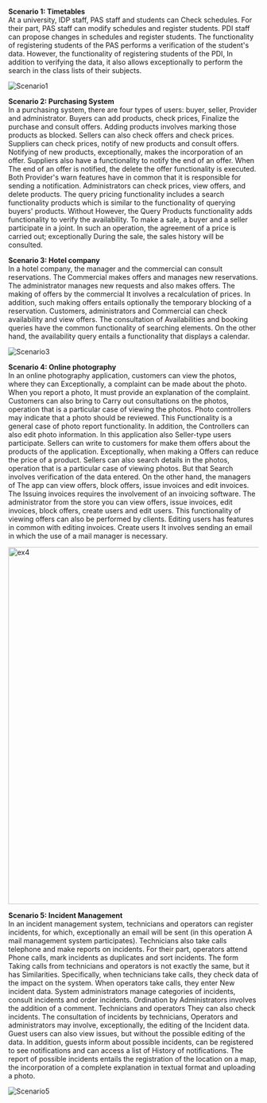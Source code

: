 **Scenario 1: Timetables**
<br>At a university, IDP staff, PAS staff and students can Check schedules. For their part, PAS staff can modify schedules and register students. 
PDI staff can propose changes in schedules and register students. The functionality of registering students of the PAS performs a verification of the student's data. 
However, the functionality of registering students of the PDI, In addition to verifying the data, it also allows exceptionally to perform the search in the class lists of their subjects.

![Scenario1](https://github.com/nisia289/INRE-UAL--Blanco---2023-/blob/main/LAB0/IMAGES/diagram1.png)




**Scenario 2: Purchasing System** 
<br>In a purchasing system, there are four types of users: buyer, seller, Provider and administrator. Buyers can add products, check prices, Finalize the purchase and consult offers. Adding products involves marking those products as blocked. Sellers can also check offers and check prices. Suppliers can check prices, notify of new products and consult offers. Notifying of new products, exceptionally, makes the incorporation of an offer. Suppliers also have a functionality to notify the end of an offer. When The end of an offer is notified, the delete the offer functionality is executed. Both Provider's warn features have in common that it is responsible for sending a notification. Administrators can check prices, view offers, and delete products. The query pricing functionality includes a search functionality products which is similar to the functionality of querying buyers' products. Without However, the Query Products functionality adds functionality to verify the availability. To make a sale, a buyer and a seller participate in a joint. In such an operation, the agreement of a price is carried out; exceptionally During the sale, the sales history will be consulted.

<!-- tutaj zadanie 2 -->




**Scenario 3: Hotel company** 
<br>In a hotel company, the manager and the commercial can consult reservations. The Commercial makes offers and manages new reservations. The administrator manages new requests and also makes offers. The making of offers by the commercial It involves a recalculation of prices. In addition, such making offers entails optionally the temporary blocking of a reservation. Customers, administrators and Commercial can check availability and view offers. The consultation of Availabilities and booking queries have the common functionality of searching elements. On the other hand, the availability query entails a functionality that displays a calendar.

![Scenario3](https://github.com/nisia289/INRE-UAL--Blanco---2023-/blob/main/LAB0/IMAGES/theImageOfScenario3Hotel.png)





**Scenario 4: Online photography** 
<br>In an online photography application, customers can view the photos, where they can Exceptionally, a complaint can be made about the photo. When you report a photo, It must provide an explanation of the complaint. Customers can also bring to Carry out consultations on the photos, operation that is a particular case of viewing the photos. Photo controllers may indicate that a photo should be reviewed. This Functionality is a general case of photo report functionality. In addition, the Controllers can also edit photo information. In this application also Seller-type users participate. Sellers can write to customers for make them offers about the products of the application. Exceptionally, when making a Offers can reduce the price of a product. Sellers can also search details in the photos, operation that is a particular case of viewing photos. But that Search involves verification of the data entered. On the other hand, the managers of The app can view offers, block offers, issue invoices and edit invoices. The Issuing invoices requires the involvement of an invoicing software. The administrator from the store you can view offers, issue invoices, edit invoices, block offers, create users and edit users. This functionality of viewing offers can also be performed by clients. Editing users has features in common with editing invoices. Create users It involves sending an email in which the use of a mail manager is necessary.

<!-- tutaj zadanie 4 -->


<img width="719" alt="ex4" src="https://github.com/nisia289/INRE-UAL-Blanco-2023/assets/81264277/7791d479-84d3-4805-b953-4ca3d95db9c9">



**Scenario 5: Incident Management** 
<br>In an incident management system, technicians and operators can register incidents, for which, exceptionally an email will be sent (in this operation A mail management system participates). Technicians also take calls telephone and make reports on incidents. For their part, operators attend Phone calls, mark incidents as duplicates and sort incidents. The form Taking calls from technicians and operators is not exactly the same, but it has Similarities. Specifically, when technicians take calls, they check data of the impact on the system. When operators take calls, they enter New incident data. System administrators manage categories of incidents, consult incidents and order incidents. Ordination by Administrators involves the addition of a comment. Technicians and operators They can also check incidents. The consultation of incidents by technicians, Operators and administrators may involve, exceptionally, the editing of the Incident data. Guest users can also view issues, but without the possible editing of the data. In addition, guests inform about possible incidents, can be registered to see notifications and can access a list of History of notifications. The report of possible incidents entails the registration of the location on a map, the incorporation of a complete explanation in textual format and uploading a photo.

![Scenario5](https://github.com/nisia289/INRE-UAL--Blanco---2023-/blob/main/LAB0/IMAGES/diagram5.png)







